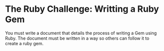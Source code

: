 # The Ruby Challenge: Writting a Ruby Gem

You must write a document that details the process of writing a Gem using Ruby. The document must be written in a way so others can follow it to create a ruby gem.
